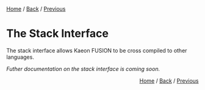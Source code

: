 [Home](https://github.com/Gallery-of-Kaeon/Kaeon-FUSION/tree/master/Kaeon%20FUSION/Documentation/README.md) /
[Back](https://github.com/Gallery-of-Kaeon/Kaeon-FUSION/tree/master/Kaeon%20FUSION/Documentation/README.md) /
[Previous](https://github.com/Gallery-of-Kaeon/Kaeon-FUSION/tree/master/Kaeon%20FUSION/Documentation/3%20-%20Standard%20Interface/1%20-%20Super%20Mode/README.md)

# The Stack Interface

The stack interface allows Kaeon FUSION to be cross compiled to other languages.

_Futher documentation on the stack interface is coming soon._

<!--

For any given language,
a dialect of ONE may be created called a build dialect.
For traditional Turing complete programming languages,
a build dialect that is similar to code written using the standard interface called the cross dialect is used.

Build dialects allow metadata to be passed to the cross compiler using meta commands.

## Contents

[1 - Meta Commands]()

[2 - Cross Dialect]()

[3 - Building]()

[4 - Supported Languages]()

-->

<div align="right"><p>

<a href="https://github.com/Gallery-of-Kaeon/Kaeon-FUSION/tree/master/Kaeon%20FUSION/Documentation/README.md">Home</a> / 
<a href="https://github.com/Gallery-of-Kaeon/Kaeon-FUSION/tree/master/Kaeon%20FUSION/Documentation/README.md">Back</a> / 
<a href="https://github.com/Gallery-of-Kaeon/Kaeon-FUSION/tree/master/Kaeon%20FUSION/Documentation/3%20-%20Standard%20Interface/1%20-%20Super%20Mode/README.md">Previous</a>

</p></div>